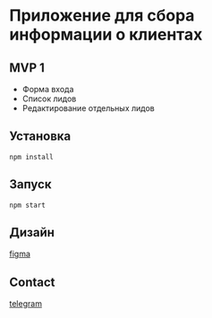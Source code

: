# Приложение для сбора информации о клиентах

## MVP 1

- Форма входа
- Список лидов
- Редактирование отдельных лидов

## Установка

``` shell script
npm install 
```

## Запуск

``` shell script
npm start
```

## Дизайн

[figma](https://www.figma.com/file/2H0780GJF2ARswqYCtwqCW)




## Contact
[telegram](https://tlgg.ru/mister_madness)